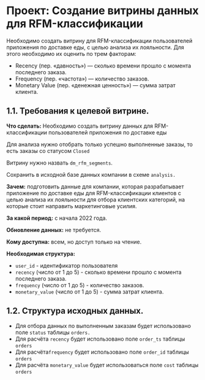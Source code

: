 # Проект: Создание витрины данных для RFM-классификации #
Необходимо создать витрину для RFM-классификации пользователей приложения по доставке еды, с целью анализа их лояльности.
Для этого необходимо их оценить по трем факторам:
* Recency (пер. «давность») — сколько времени прошло с момента последнего заказа.
* Frequency (пер. «частота») — количество заказов.
* Monetary Value (пер. «денежная ценность») — сумма затрат клиента.

## 1.1. Требования к целевой витрине.

**Что сделать:** Необходимо создать витрину данных для RFM-классификации пользователей приложения по доставке еды

Для анализа нужно отобрать только успешно выполненные заказы, то есть заказы со статусом `Closed`

Витрину нужно назвать `dm_rfm_segments`. 

Сохранить в исходной базе данных компании в схеме `analysis.`

**Зачем:** подготовить данные для компании, которая разрабатывает приложение по доставке еды для RFM-классификации клиентов с целью анализа их лояльности для отбора клиентских категорий, на которые стоит направить маркетинговые усилия.

**За какой период:** с начала 2022 года.

**Обновление данных:** не требуется.

**Кому доступна:** всем, но доступ только на чтение.

**Необходимая структура:**

- `user_id` - идентификатор пользователя
- `recency` (число от 1 до 5) - сколько времени прошло с момента последнего заказа.
- `frequency` (число от 1 до 5) - количество заказов.
- `monetary_value` (число от 1 до 5) - сумма затрат клиента.


## 1.2. Структура исходных данных.

- Для отбора данных по выполненным заказам будет использовано поле `status` таблицы `orders.`
- Для расчёта  `recency` будет использовано поле `order_ts` таблицы `orders`
- Для расчёта`frequency` будет использовано поле `order_id` таблицы `orders`
- Для расчёта `monetary_value` будет использоваться поле `cost` таблицы `orders`


